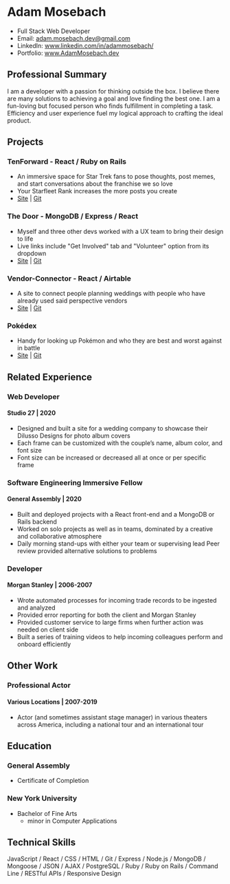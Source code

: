 # Adam Mosebach
* Full Stack Web Developer
* Email: adam.mosebach.dev@gmail.com
* LinkedIn: www.linkedin.com/in/adammosebach/
* Portfolio: www.AdamMosebach.dev


## Professional Summary
I am a developer with a passion for thinking outside the box. I believe there are many solutions to achieving a goal and love finding the best one.  I am a fun-loving but focused person who finds fulfillment in completing a task. Efficiency and user experience fuel my logical approach to crafting the ideal product.

## Projects

### TenForward - React / Ruby on Rails
* An immersive space for Star Trek fans to pose thoughts, post memes, and start conversations about the franchise we so love
* Your Starfleet Rank increases the more posts you create
* [Site](https://tenforward.netlify.app/) | [Git](https://github.com/adamjmosebach/TenForward)

### The Door - MongoDB / Express / React
* Myself and three other devs worked with a UX team to bring their design to life
* Live links include "Get Involved" tab and "Volunteer" option from its dropdown
* [Site](https://the-door-nyc.netlify.app/) | [Git](https://github.com/adamjmosebach/The-Door)

### Vendor-Connector - React / Airtable
* A site to connect people planning weddings with people who have already used said perspective vendors
* [Site](https://vendor-connector.netlify.app/) | [Git](https://github.com/adamjmosebach/wedding-planning-app)

### Pokédex
* Handy for looking up Pokémon and who they are best and worst against in battle
* [Site](https://adamjmosebach.github.io/pokedex/) | [Git](https://github.com/adamjmosebach/pokedex)


## Related Experience

### Web Developer
#### Studio 27 | 2020

* Designed and built a site for a wedding company to showcase their Dilusso Designs for photo album covers
* Each frame can be customized with the couple’s name, album color, and font size
* Font size can be increased or decreased all at once or per specific frame


### Software Engineering Immersive Fellow
#### General Assembly | 2020

* Built and deployed projects with a React front-end and a MongoDB or Rails backend
* Worked on solo projects as well as in teams, dominated by a creative and collaborative atmosphere
* Daily morning stand-ups with either your team or supervising lead
Peer review provided alternative solutions to problems


### Developer
#### Morgan Stanley | 2006-2007

* Wrote automated processes for incoming trade records to be ingested and analyzed
* Provided error reporting for both the client and Morgan Stanley
* Provided customer service to large firms when further action was needed on client side
* Built a series of training videos to help incoming colleagues perform and onboard efficiently


## Other Work

### Professional Actor
#### Various Locations | 2007-2019

* Actor (and sometimes assistant stage manager) in various theaters across America, including a national tour and an international tour


## Education

### General Assembly  
* Certificate of Completion

### New York University
* Bachelor of Fine Arts 
    * minor in Computer Applications


## Technical Skills

JavaScript / 
React / 
CSS / 
HTML /
Git /
Express / 
Node.js / 
MongoDB / 
Mongoose / 
JSON / AJAX / 
PostgreSQL / 
Ruby / 
Ruby on Rails / 
Command Line / 
RESTful APIs / 
Responsive Design